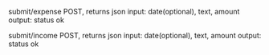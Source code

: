 submit/expense
POST, returns json
input: date(optional), text, amount
output: status ok

submit/income
POST, returns json
input: date(optional), text, amount
output: status ok
